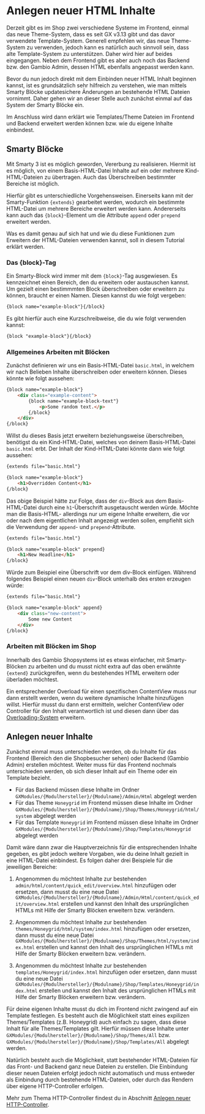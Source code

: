 # Anlegen neuer HTML Inhalte

Derzeit gibt es im Shop zwei verschiedene Systeme im Frontend, einmal das neue Theme-System, dass es seit GX v3.13 gibt
und das davor verwendete Template-System. Generell empfehlen wir, das neue Theme-System zu verwenden, jedoch kann es
natürlich auch sinnvoll sein, dass alte Template-System zu unterstützen. Daher wird hier auf beides eingegangen. Neben
dem Frontend gibt es aber auch noch das Backend bzw. den Gambio Admin, dessen HTML ebenfalls angepasst werden kann.

Bevor du nun jedoch direkt mit dem Einbinden neuer HTML Inhalt beginnen kannst, ist es grundsätzlich sehr hilfreich
zu verstehen, wie man mittels Smarty Blöcke updatesichere Änderungen an bestehende HTML Dateien vornimmt. Daher gehen
wir an dieser Stelle auch zunächst einmal auf das System der Smarty Blöcke ein.

Im Anschluss wird dann erklärt wie Templates/Theme Dateien im Frontend und Backend erweitert werden können bzw. wie
du eigene Inhalte einbindest.


## Smarty Blöcke

Mit Smarty 3 ist es möglich geworden, Vererbung zu realisieren. Hiermit ist es möglich, von einem Basis-HTML-Datei
Inhalte auf ein oder mehrere Kind-HTML-Dateien zu übertragen. Auch das Überschreiben bestimmter Bereiche ist möglich.

Hierfür gibt es unterschiedliche Vorgehensweisen. Einerseits kann mit der Smarty-Funktion `{extends}` gearbeitet
werden, wodurch ein bestimmte HTML-Datei um mehrere Bereiche erweitert werden kann. Andererseits kann auch das
`{block}`-Element um die Attribute `append` oder `prepend` erweitert werden.

Was es damit genau auf sich hat und wie du diese Funktionen zum Erweitern der HTML-Dateien verwenden kannst, soll
in diesem Tutorial erklärt werden. 


### Das {block}-Tag

Ein Smarty-Block wird immer mit dem `{block}`-Tag ausgewiesen. Es kennzeichnet einen Bereich, den du erweitern oder
austauschen kannst. Um gezielt einen bestimmmten Block überschreiben oder erweitern zu können, braucht er einen Namen.
Diesen kannst du wie folgt vergeben:

```html
{block name="example-block"}{/block}
```

Es gibt hierfür auch eine Kurzschreibweise, die du wie folgt verwenden kannst:

```html
{block "example-block"}{/block}
```


### Allgemeines Arbeiten mit Blöcken

Zunächst definieren wir uns ein Basis-HTML-Datei `basic.html`, in welchem wir nach Belieben Inhalte überschreiben oder
erweitern können. Dieses könnte wie folgt aussehen:

```html
{block name="example-block"}
    <div class="example-content">
        {block name="example-block-text"}
            <p>Some random text.</p>
        {/block}
    </div>
{/block}
```

Willst du dieses Basis jetzt erweitern beziehungsweise überschreiben, benötigst du ein Kind-HTML-Datei, welches von
deinem Basis-HTML-Datei `basic.html` erbt. Der Inhalt der Kind-HTML-Datei könnte dann wie folgt aussehen:

```html
{extends file="basic.html"}

{block name="example-block"}
    <h1>Overridden Content</h1>
{/block}
```

Das obige Beispiel hätte zur Folge, dass der `div`-Block aus dem Basis-HTML-Datei durch eine `h1`-Überschrift
ausgetauscht werden würde. Möchte man die Basis-HTML- allerdings nur um eigene Inhalte erweitern, die vor oder nach
dem eigentlichen Inhalt angezeigt werden sollen, empfiehlt sich die Verwendung der `append`- und `prepend`-Attribute.

```html
{extends file="basic.html"}

{block name="example-block" prepend}
    <h1>New Headline</h1>
{/block}
```

Würde zum Beispiel eine Überschrift vor dem div-Block einfügen. Während folgendes Beispiel einen neuen `div`-Block
unterhalb des ersten erzeugen würde:

```html
{extends file="basic.html"}

{block name="example-block" append}
    <div class="new-content">
        Some new Content
    </div>
{/block}
```


### Arbeiten mit Blöcken im Shop

Innerhalb des Gambio Shopsystems ist es etwas einfacher, mit Smarty-Blöcken zu arbeiten und du musst nicht extra auf
das oben erwähnte `{extend}` zurückgreifen, wenn du bestehendes HTML erweitern oder überladen möchtest.

Ein entsprechender Overload für einen spezifischen ContentView muss nur dann erstellt werden, wenn du weitere
dynamische Inhalte hinzufügen willst. Hierfür musst du dann erst ermitteln, welcher ContentView oder Controller
für den Inhalt verantwortlich ist und diesen dann über das [Overloading-System](change_existing_classes.md) erweitern.


## Anlegen neuer Inhalte

Zunächst einmal muss unterschieden werden, ob du Inhalte für das Frontend (Bereich den die Shopbesucher sehen) oder
Backend (Gambio Admin) erstellen möchtest. Weiter muss für das Frontend nochmals unterschieden werden, ob sich dieser
Inhalt auf ein Theme oder ein Template bezieht.

* Für das Backend müssen diese Inhalte im Ordner `GXModules/{Modulhersteller}/{Modulname}/Admin/Html` abgelegt werden
* Für das Theme `Honeygrid` im Frontend müssen diese Inhalte im Ordner
  `GXModules/{Modulhersteller}/{Modulname}/Shop/Themes/Honeygrid/html/system` abgelegt werden
* Für das Template `Honeygrid` im Frontend müssen diese Inhalte im Ordner
  `GXModules/{Modulhersteller}/{Modulname}/Shop/Templates/Honeygrid` abgelegt werden

Damit wäre dann zwar die Hauptverzeichnis für die entsprechenden Inhalte gegeben, es gibt jedoch weitere Vorgaben,
wie du deine Inhalt gezielt in eine HTML-Datei einbindest. Es folgen daher drei Beispiele für die jeweiligen Bereiche:

1. Angenommen du möchtest Inhalte zur bestehenden `admin/html/content/quick_edit/overview.html` hinzufügen oder
   ersetzen, dann musst du eine neue Datei `GXModules/{Modulhersteller}/{Modulname}/Admin/Html/content/quick_edit/overview.html`
   erstellen und kannst den Inhalt des ursprünglichen HTMLs mit Hilfe der Smarty Blöcken erweitern bzw. verändern.

2. Angenommen du möchtest Inhalte zur bestehenden `themes/Honeygrid/html/system/index.html` hinzufügen oder
   ersetzen, dann musst du eine neue Datei `GXModules/{Modulhersteller}/{Modulname}/Shop/Themes/html/system/index.html`
   erstellen und kannst den Inhalt des ursprünglichen HTMLs mit Hilfe der Smarty Blöcken erweitern bzw. verändern.

3. Angenommen du möchtest Inhalte zur bestehenden `templates/Honeygrid/index.html` hinzufügen oder
   ersetzen, dann musst du eine neue Datei `GXModules/{Modulhersteller}/{Modulname}/Shop/Templates/Honeygrid/index.html`
   erstellen und kannst den Inhalt des ursprünglichen HTMLs mit Hilfe der Smarty Blöcken erweitern bzw. verändern.
   
Für deine eigenen Inhalte musst du dich im Frontend nicht zwingend auf ein Template festlegen. Es besteht auch die
Möglichkeit statt eines expilizen Themes/Templates (z.B. Honeygrid) auch einfach zu sagen, dass diese Inhalt für alle
Themes/Templates gilt. Hierfür müssen diese Inhalte unter `GXModules/{Modulhersteller}/{Modulname}/Shop/Themes/All`
bzw. `GXModules/{Modulhersteller}/{Modulname}/Shop/Templates/All` abgelegt werden.

Natürlich besteht auch die Möglichkeit, statt bestehender HTML-Dateien für das Front- und Backend ganz neue Dateien
zu erstellen. Die Einbindung dieser neuen Dateien erfolgt jedoch nicht automatisch und muss entweder als Einbindung
durch bestehende HTML-Dateien, oder durch das Rendern über eigene HTTP-Controller erfolgen.

Mehr zum Thema HTTP-Controller findest du in Abschnitt [Anlegen neuer HTTP-Controller](create_new_http_controller.md).